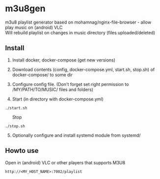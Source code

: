 # m3u8gen  
m3u8 playlist generator based on mohamnag/nginx-file-browser - allow play music on (android) VLC  
Will rebuild playlist on changes in music directory (files uploaded/deleted)   

## Install

1. Install docker, docker-compose (get new versions)   

2. Download contents (config, docker-compose.yml, start.sh, stop.sh) of docker-compose/ to some dir    

3. Configure config file. (Don't forget set right permission to /MY/PATH/TO/MUSIC/ files and folders)  

4. Start (in directory with docker-compose.yml)  
```  
./start.sh
```
&nbsp;&nbsp;&nbsp;&nbsp;&nbsp;&nbsp;Stop
```  
./stop.sh
```
5. Optionally configure and install systemd module from systemd/ 


## Howto use
Open in (android) VLC or other players that supports M3U8 
```
http://<MY_HOST_NAME>:7002/playlist
```   
